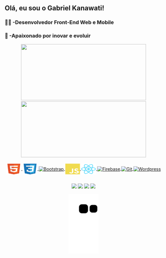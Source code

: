 ## Olá, eu sou o Gabriel Kanawati!

### 👨‍💻 -Desenvolvedor Front-End Web e Mobile

### 🚀 -Apaixonado por inovar e evoluir

<div align="center">
  <a href="https://github.com/gkanawati" target="_blank">
<img height="180em" style="width: 100%; max-width: 400px !important" src="https://github-readme-stats.vercel.app/api?username=gkanawati&show_icons=true&theme=dracula&include_all_commits=true&count_private=true"/> <img height="180em" style="width: 100%; max-width: 400px !important" src="https://github-readme-stats.vercel.app/api/top-langs/?username=gkanawati&layout=compact&langs_count=7&theme=dracula"/>

<div style="display: inline_block"><br>
  <img align="center" alt="HTML" height="35" width="48" src="https://raw.githubusercontent.com/devicons/devicon/master/icons/html5/html5-original.svg">
  <img align="center" alt="CSS" height="35" width="48" src="https://raw.githubusercontent.com/devicons/devicon/master/icons/css3/css3-original.svg">
  <img align="center" alt="Bootstrap" height="35" width="48" src="https://cdn.jsdelivr.net/gh/devicons/devicon/icons/bootstrap/bootstrap-plain-wordmark.svg">
  <img align="center" alt="Javascript" height="35" width="48" src="https://raw.githubusercontent.com/devicons/devicon/master/icons/javascript/javascript-plain.svg">
  <img align="center" alt="React" height="35" width="48" src="https://raw.githubusercontent.com/devicons/devicon/master/icons/react/react-original.svg">
  <img align="center" alt="Firebase" height="35" width="48" src="https://cdn.jsdelivr.net/gh/devicons/devicon/icons/firebase/firebase-plain.svg">
  <img align="center" alt="Git" height="35" width="48" src="https://cdn.jsdelivr.net/gh/devicons/devicon/icons/git/git-original.svg">
  <img align="center" alt="Wordpress" height="35" width="48" src="https://cdn.jsdelivr.net/gh/devicons/devicon/icons/wordpress/wordpress-plain.svg">
  <br>
</div>
  
  ##
 
<div></div>
  <a href="https://instagram.com/gkanawati_" target="_blank"><img src="https://img.shields.io/badge/-Instagram-%23E4405F?style=for-the-badge&logo=instagram&logoColor=white" target="_blank"></a>
  <a href = "mailto:gabrielkanawati130@gmail.com"><img src="https://img.shields.io/badge/-Gmail-%23333?style=for-the-badge&logo=gmail&logoColor=white" target="_blank"></a>
  <a href="https://www.linkedin.com/in/gabrielkanawati/" target="_blank"><img src="https://img.shields.io/badge/-LinkedIn-%230077B5?style=for-the-badge&logo=linkedin&logoColor=white" target="_blank"></a> 
  <a href="https://wa.me/5519993336800" target="_blank"><img src="https://img.shields.io/badge/WhatsApp-25D366?style=for-the-badge&logo=whatsapp&logoColor=white" target="_blank"></a>

![Snake animation](https://github.com/gkanawati/gkanawati/blob/output/github-contribution-grid-snake.svg)

</div>
